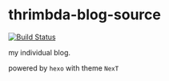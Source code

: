# thrimbda-blog-source

[![Build Status](https://travis-ci.org/Thrimbda/thrimbda-blog-source.svg?branch=master)](https://travis-ci.org/Thrimbda/thrimbda-blog-source)

my individual blog.

powered by `hexo` with theme `NexT`